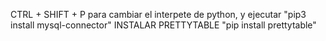 CTRL + SHIFT + P para cambiar el interpete de python, y ejecutar "pip3 install mysql-connector"
INSTALAR PRETTYTABLE "pip install prettytable"